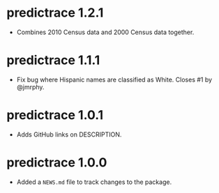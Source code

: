# predictrace 1.2.1

* Combines 2010 Census data and 2000 Census data together. 

# predictrace 1.1.1

* Fix bug where Hispanic names are classified as White. Closes #1 by @jmrphy. 

# predictrace 1.0.1

* Adds GitHub links on DESCRIPTION.

# predictrace 1.0.0

* Added a `NEWS.md` file to track changes to the package.
